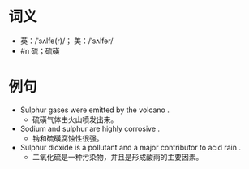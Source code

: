 # 词义
- 英：/ˈsʌlfə(r)/； 美：/ˈsʌlfər/
- #n 硫；硫磺
# 例句
- Sulphur gases were emitted by the volcano .
	- 硫磺气体由火山喷发出来。
- Sodium and sulphur are highly corrosive .
	- 钠和硫磺腐蚀性很强。
- Sulphur dioxide is a pollutant and a major contributor to acid rain .
	- 二氧化硫是一种污染物，并且是形成酸雨的主要因素。
